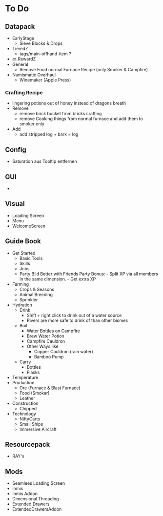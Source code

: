 # To Do
## Datapack
- EarlyStage
    - Sieve Blocks & Drops
- TieredZ
    - tags/main-offhand-item ?
- 🔜 RewardZ
- General
    - Remove Food normal Furnace Recipe (only Smoker & Campfire)
- Numismatic Overhaul
    - Winemaker (Apple Press)
### Crafting Recipe
- lingering potions out of honey instead of dragons breath
- Remove
    - remove brick bucket from bricks crafting
    - remove Cooking things from normal furnace and add them to smoker only
- Add
    - add stripped log + bark = log
## Config
- Saturation aus Tooltip entfernen
## GUI
- 
## Visual
- Loading Screen
- Menu
- WelcomeScreen
## Guide Book
- Get Started
    - Basic Tools
    - Skills
    - Jobs
    - Party
        Bild
        Better with Friends
        Party Bonus:
            - Split XP via all members in the same dimension.
            - Get extra XP
- Farming
    - Crops & Seasons
    - Animal Breeding
    - Sprinkler
- Hydration
    - Drink
        - Shift + right click to drink out of a water source
        - Rivers are more safe to drink of than other biomes
    - Boil
        - Water Bottles on Campfire
        - Brew Water Potion
        - Campfire Cauldron
        - Other Ways like
            - Copper Cauldron (rain water)
            - Bamboo Pump
    - Carry
        - Bottles
        - Flasks
- Temperature
- Production
    - Ore (Furnace & Blast Furnace)
    - Food (Smoker)
    - Leather
- Construction
    - Chipped
- Technology
    - NiftyCarts
    - Small Ships
    - Immersive Aircraft
## Resourcepack
- RAY's
## Mods
- Seamlees Loading Screen
- Inmis
- Inmis Addon
- Dimensional Threading
- Extended Drawers
- ExtendedDrawersAddon